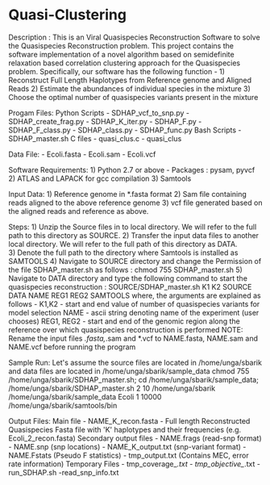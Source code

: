 # Quasi-Clustering
Description : 
This is an Viral Quasispecies Reconstruction Software to solve the Quasispecies Reconstruction problem. This project contains the software implementation of a novel algorithm based on semidefinite relaxation based correlation clustering approach for the Quasispecies problem. Specifically, our software has the following function - 
    1) Reconstruct Full Length Haplotypes from Reference genome and Aligned Reads
    2) Estimate the abundances of individual species in the mixture 
    3) Choose the optimal number of quasispecies variants  present in the mixture

Progam Files:
    Python Scripts 
        - SDHAP_vcf_to_snp.py
        - SDHAP_create_frag.py
        - SDHAP_K_iter.py
        - SDHAP_F.py
        - SDHAP_F_class.py
        - SDHAP_class.py
        - SDHAP_func.py
    Bash Scripts 
        - SDHAP_master.sh
    C files
        - quasi_clus.c
        - quasi_clus

Data File:
    - Ecoli.fasta
    - Ecoli.sam 
    - Ecoli.vcf 


Software Requirements: 
    1) Python 2.7 or above 
    	- Packages : pysam, pyvcf
    2) ATLAS and LAPACK for gcc compilation
    3) Samtools


Input Data: 
    1) Reference genome in *.fasta format
    2) Sam file containing reads aligned to the above reference genome
    3) vcf file generated based on the aligned reads and reference as above. 


Steps: 
    1) Unzip the Source files in to local directory. We will refer to the full path to this directory as SOURCE. 
    2) Transfer the input data files to another local directory.  We will refer to the full path of this directory as DATA.  
    3) Denote the full path to the directory where Samtools is installed as SAMTOOLS
    4) Navigate to SOURCE directory and change the Permission of the file SDHAP_master.sh as follows : 
	    chmod 755 SDHAP_master.sh
    5) Navigate to DATA directory and type the following command to start the quasispecies reconstruction : 
    	SOURCE/SDHAP_master.sh K1 K2 SOURCE DATA NAME REG1 REG2 SAMTOOLS
	    where, the arguments are explained as follows -
	    K1,K2 - start and end value of number of quasispecies variants for model selection
	    NAME - ascii string denoting name of the experiment (user chooses)
	    REG1, REG2 - start and end of the genomic region along the reference over which quasispecies reconstruction is performed 
    NOTE: Rename the input files *.fasta,*.sam and *.vcf to NAME.fasta, NAME.sam and NAME.vcf before running the program
	

Sample Run: 
    Let's assume the source files are located in /home/unga/sbarik and data files are located in /home/unga/sbarik/sample_data
    chmod 755 /home/unga/sbarik/SDHAP_master.sh; 
    cd /home/unga/sbarik/sample_data; 
    /home/unga/sbarik/SDHAP_master.sh 2 10 /home/unga/sbarik /home/unga/sbarik/sample_data Ecoli 1 10000 /home/unga/sbarik/samtools/bin
	

Output Files: 
    Main file 
        - NAME_K_recon.fasta - Full length Reconstructed Quasispecies Fasta file with 'K' haplotypes and their frequencies (e.g. Ecoli_2_recon.fasta)
    Secondary output files
        - NAME.frags (read-snp format)
        - NAME.snp (snp locations)
        - NAME_K_output.txt (snp-variant format) 
        - NAME.Fstats (Pseudo F statistics)
        - tmp_output.txt (Contains MEC, error rate  information)
    Temporary Files 
        - tmp_coverage_*.txt 
        - tmp_objective_*.txt
        - run_SDHAP.sh
        -read_snp_info.txt



